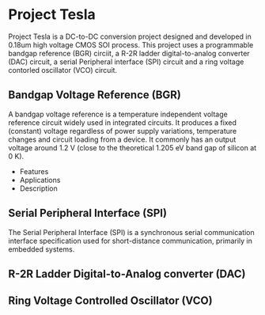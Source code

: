 # Project Tesla
Project Tesla is a DC-to-DC conversion project designed and developed in 0.18um high voltage CMOS SOI process. This project uses a programmable bandgap reference (BGR) circiit, a R-2R ladder digital-to-analog converter (DAC) circuit, a serial Peripheral interface (SPI) circuit and a ring voltage contorled oscillator (VCO) circuit.
## Bandgap Voltage Reference (BGR)
A bandgap voltage reference is a temperature independent voltage reference circuit widely used in integrated circuits. It produces a fixed (constant) voltage regardless of power supply variations, temperature changes and circuit loading from a device. It commonly has an output voltage around 1.2 V (close to the theoretical 1.205 eV band gap of silicon at 0 K).
- Features
- Applications
- Description

## Serial Peripheral Interface (SPI)
The Serial Peripheral Interface (SPI) is a synchronous serial communication interface specification used for short-distance communication, primarily in embedded systems.
## R-2R Ladder Digital-to-Analog converter (DAC)

## Ring Voltage Controlled Oscillator (VCO)
